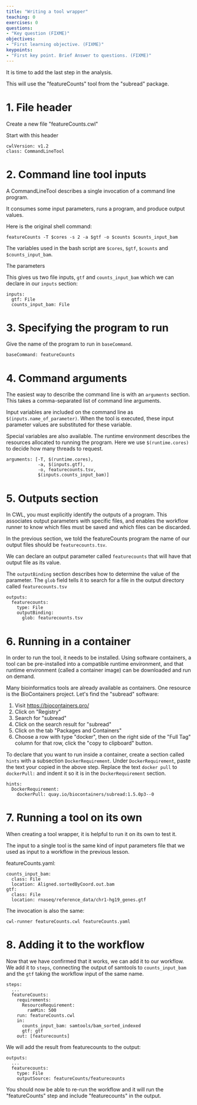 ```yaml
---
title: "Writing a tool wrapper"
teaching: 0
exercises: 0
questions:
- "Key question (FIXME)"
objectives:
- "First learning objective. (FIXME)"
keypoints:
- "First key point. Brief Answer to questions. (FIXME)"
---
```


It is time to add the last step in the analysis.

This will use the "featureCounts" tool from the "subread" package.

# 1. File header

Create a new file "featureCounts.cwl"

Start with this header

```
cwlVersion: v1.2
class: CommandLineTool
```

# 2. Command line tool inputs

A CommandLineTool describes a single invocation of a command line program.

It consumes some input parameters, runs a program, and produce output
values.

Here is the original shell command:

```
featureCounts -T $cores -s 2 -a $gtf -o $counts $counts_input_bam
```

The variables used in the bash script are `$cores`, `$gtf`, `$counts` and `$counts_input_bam`.

The parameters

This gives us two file inputs, `gtf` and `counts_input_bam` which we can declare in our `inputs` section:

```
inputs:
  gtf: File
  counts_input_bam: File
```

# 3. Specifying the program to run

Give the name of the program to run in `baseCommand`.

```
baseCommand: featureCounts
```

# 4. Command arguments

The easiest way to describe the command line is with an `arguments`
section.  This takes a comma-separated list of command line arguments.

Input variables are included on the command line as
`$(inputs.name_of_parameter)`.  When the tool is executed, these input
parameter values are substituted for these variable.

Special variables are also available.  The runtime environment
describes the resources allocated to running the program.  Here we use
`$(runtime.cores)` to decide how many threads to request.

```
arguments: [-T, $(runtime.cores),
            -a, $(inputs.gtf),
            -o, featurecounts.tsv,
            $(inputs.counts_input_bam)]
```

# 5. Outputs section

In CWL, you must explicitly identify the outputs of a program.  This
associates output parameters with specific files, and enables the
workflow runner to know which files must be saved and which files can
be discarded.

In the previous section, we told the featureCounts program the name of
our output files should be `featurecounts.tsv`.

We can declare an output parameter called `featurecounts` that will
have that output file as its value.

The `outputBinding` section describes how to determine the value of
the parameter.  The `glob` field tells it to search for a file in the
output directory called `featurecounts.tsv`

```
outputs:
  featurecounts:
    type: File
    outputBinding:
      glob: featurecounts.tsv
```

# 6. Running in a container

In order to run the tool, it needs to be installed.
Using software containers, a tool can be pre-installed into a
compatible runtime environment, and that runtime environment (called a
container image) can be downloaded and run on demand.

Many bioinformatics tools are already available as containers.  One
resource is the BioContainers project.  Let's find the "subread" software:

   1. Visit https://biocontainers.pro/
   2. Click on "Registry"
   3. Search for "subread"
   4. Click on the search result for "subread"
   5. Click on the tab "Packages and Containers"
   6. Choose a row with type "docker", then on the right side of the "Full
Tag" column for that row, click the "copy to clipboard" button.

To declare that you want to run inside a container, create a section
called `hints` with a subsection `DockerRequirement`.  Under
`DockerRequirement`, paste the text your copied in the above step.
Replace the text `docker pull` to `dockerPull:` and indent it so it is
in the `DockerRequirement` section.

```
hints:
  DockerRequirement:
    dockerPull: quay.io/biocontainers/subread:1.5.0p3--0
```

# 7. Running a tool on its own

When creating a tool wrapper, it is helpful to run it on its own to test it.

The input to a single tool is the same kind of input parameters file
that we used as input to a workflow in the previous lesson.

featureCounts.yaml:

```
counts_input_bam:
  class: File
  location: Aligned.sortedByCoord.out.bam
gtf:
  class: File
  location: rnaseq/reference_data/chr1-hg19_genes.gtf
```

The invocation is also the same:

```
cwl-runner featureCounts.cwl featureCounts.yaml
```

# 8. Adding it to the workflow

Now that we have confirmed that it works, we can add it to our workflow.
We add it to `steps`, connecting the output of samtools to
`counts_input_bam` and the `gtf` taking the workflow input of the same
name.

```
steps:
  ...
  featureCounts:
    requirements:
      ResourceRequirement:
        ramMin: 500
    run: featureCounts.cwl
    in:
      counts_input_bam: samtools/bam_sorted_indexed
      gtf: gtf
    out: [featurecounts]
```

We will add the result from featurecounts to the output:

```
outputs:
  ...
  featurecounts:
    type: File
    outputSource: featureCounts/featurecounts
```

You should now be able to re-run the workflow and it will run the
"featureCounts" step and include "featurecounts" in the output.

